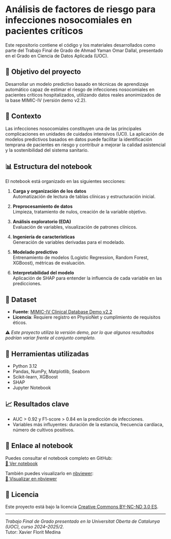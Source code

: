 # Análisis de factores de riesgo para infecciones nosocomiales en pacientes críticos

Este repositorio contiene el código y los materiales desarrollados como parte del Trabajo Final de Grado de Ahmad Yaman Omar Dallal, presentado en el Grado en Ciencia de Datos Aplicada (UOC).

## 🎯 Objetivo del proyecto

Desarrollar un modelo predictivo basado en técnicas de aprendizaje automático capaz de estimar el riesgo de infecciones nosocomiales en pacientes críticos hospitalizados, utilizando datos reales anonimizados de la base MIMIC-IV (versión demo v2.2).

## 🏥 Contexto

Las infecciones nosocomiales constituyen una de las principales complicaciones en unidades de cuidados intensivos (UCI). La aplicación de modelos predictivos basados en datos puede facilitar la identificación temprana de pacientes en riesgo y contribuir a mejorar la calidad asistencial y la sostenibilidad del sistema sanitario.

## 📊 Estructura del notebook

El notebook está organizado en las siguientes secciones:

1. **Carga y organización de los datos**  
   Automatización de lectura de tablas clínicas y estructuración inicial.

2. **Preprocesamiento de datos**  
   Limpieza, tratamiento de nulos, creación de la variable objetivo.

3. **Análisis exploratorio (EDA)**  
   Evaluación de variables, visualización de patrones clínicos.

4. **Ingeniería de características**  
   Generación de variables derivadas para el modelado.

5. **Modelado predictivo**  
   Entrenamiento de modelos (Logistic Regression, Random Forest, XGBoost), métricas de evaluación.

6. **Interpretabilidad del modelo**  
   Aplicación de SHAP para entender la influencia de cada variable en las predicciones.

## 🧪 Dataset

- **Fuente**: [MIMIC-IV Clinical Database Demo v2.2](https://physionet.org/content/mimiciv-demo/2.2/)
- **Licencia**: Requiere registro en PhysioNet y cumplimiento de requisitos éticos.

⚠️ *Este proyecto utiliza la versión demo, por lo que algunos resultados podrían variar frente al conjunto completo.*

## 🧰 Herramientas utilizadas

- Python 3.12
- Pandas, NumPy, Matplotlib, Seaborn
- Scikit-learn, XGBoost
- SHAP
- Jupyter Notebook

## 📈 Resultados clave

- AUC > 0.92 y F1-score > 0.84 en la predicción de infecciones.
- Variables más influyentes: duración de la estancia, frecuencia cardíaca, número de cultivos positivos.

## 📎 Enlace al notebook

Puedes consultar el notebook completo en GitHub:  
[🔗 Ver notebook](./TFG_OmarDallal_AhmadYaman.ipynb)

También puedes visualizarlo en [nbviewer](https://nbviewer.org/):  
[🔗 Visualizar en nbviewer](https://nbviewer.org/github/datasciyomar/TFG/blob/main/TFG_OmarDallal_AhmadYaman.ipynb)  

## 📄 Licencia

Este proyecto está bajo la licencia [Creative Commons BY-NC-ND 3.0 ES](http://creativecommons.org/licenses/by-nc-nd/3.0/es/).

---

*Trabajo Final de Grado presentado en la Universitat Oberta de Catalunya (UOC), curso 2024–2025/2.*  
Tutor: Xavier Florit Medina
